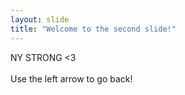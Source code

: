 ```yaml
---
layout: slide
title: "Welcome to the second slide!"
---
```

NY STRONG <3
<br>
<br>
Use the left arrow to go back!
